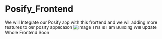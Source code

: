 # Posify_Frontend
We will Integrate our Posify app with this frontend and we will adding more features to our posify application 
![image](https://github.com/Adidem23/Posify_Frontend/assets/124609794/c75975bb-d88e-47cd-a2ee-430daea00470)
This is I am Building Will update Whole Frontend Soon 
